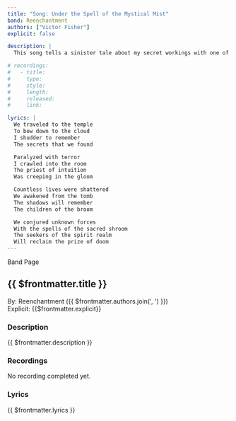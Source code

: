 ```yaml
---
title: "Song: Under the Spell of the Mystical Mist"
band: Reenchantment
authors: ["Victor Fisher"]
explicit: false

description: |
  This song tells a sinister tale about my secret workings with one of the most extreme forms of magical rites.

# recordings:
#   - title: 
#     type: 
#     style: 
#     length: 
#     released: 
#     link: 

lyrics: |
  We traveled to the temple
  To bow down to the cloud
  I shudder to remember
  The secrets that we found

  Paralyzed with terror
  I crawled into the room
  The priest of intuition
  Was creeping in the gloom

  Countless lives were shattered
  We awakened from the tomb
  The shadows will remember
  The children of the broom

  We conjured unknown forces
  With the spells of the sacred shroom
  The seekers of the spirit realm
  Will reclaim the prize of doom
---
```


<g-link to="/band/reenchantment">Band Page</g-link>

## {{ $frontmatter.title }}

By: <g-link to="/band/reenchantment">Reenchantment</g-link> ({{ $frontmatter.authors.join(', ') }})  
Explicit: {{$frontmatter.explicit}}

### Description

<vue-markdown>{{ $frontmatter.description }}</vue-markdown>

### Recordings

No recording completed yet.

### Lyrics

<vue-markdown>{{ $frontmatter.lyrics }}</vue-markdown>
